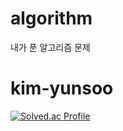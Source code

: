 # algorithm
내가 푼 알고리즘 문제
# kim-yunsoo
[![Solved.ac Profile](http://mazassumnida.wtf/api/v2/generate_badge?boj=doradorav)](https://solved.ac/doradorav/)
